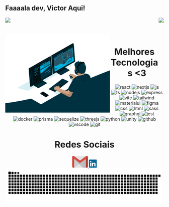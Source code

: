 ## Faaaala dev, Victor Aqui!

<div>
  
  <img  height="130em" src="https://github-readme-stats.vercel.app/api?username=VictorCoded&show_icons=true&theme=react&include_all_commits=true&count_private=true"/>
  <img align="right" height="130em" src="https://github-readme-stats.vercel.app/api/top-langs/?username=VictorCoded&layout=compact&langs_count=16&theme=react"/>
</div>
<br>

<div  align="center"> 
  <div style="display: inline_block"><br>
     <img align="left" height="250" alt="coding-time" src="code.gif">
    <h1 align="center">Melhores Tecnologias <3</h1>
    <img src='https://skillicons.dev/icons?i=react' alt='react'/>
    <img src='https://skillicons.dev/icons?i=nextjs' alt='nextjs'/>
    <img src='https://skillicons.dev/icons?i=js' alt='js'/>
    <img src='https://skillicons.dev/icons?i=ts' alt='ts'/>
    <img src='https://skillicons.dev/icons?i=nodejs' alt='nodejs'/>
    <img src='https://skillicons.dev/icons?i=express' alt='express'/>
    <img src='https://skillicons.dev/icons?i=vite' alt='vite'/>
    <img src='https://skillicons.dev/icons?i=tailwind' alt='tailwind'/>
    <img src='https://skillicons.dev/icons?i=materialui' alt='materialui'/>
    <img src='https://skillicons.dev/icons?i=figma' alt='figma'/>
    <img src='https://skillicons.dev/icons?i=css' alt='css'/>
    <img src='https://skillicons.dev/icons?i=html' alt='html'/>
    <img src='https://skillicons.dev/icons?i=sass' alt='sass'/>
    <img src='https://skillicons.dev/icons?i=graphql' alt='graphql'/>
    <img src='https://skillicons.dev/icons?i=jest' alt='jest'/>
    <img src='https://skillicons.dev/icons?i=docker' alt='docker'/>
    <img src='https://skillicons.dev/icons?i=prisma' alt='prisma'/>
    <img src='https://skillicons.dev/icons?i=sequelize' alt='sequelize'/>
    <img src='https://skillicons.dev/icons?i=threejs' alt='threejs'/>
    <img src='https://skillicons.dev/icons?i=python' alt='python'/>
    <img src='https://skillicons.dev/icons?i=unity' alt='unity'/>
    <img src='https://skillicons.dev/icons?i=github' alt='github'/>
    <img src='https://skillicons.dev/icons?i=vscode' alt='vscode'/>
    <img src='https://skillicons.dev/icons?i=git' alt='git'/>
   </div>
    
  
  <h1 align="center">Redes Sociais</h1>
    <a href = "mailto: v.henriquecarvalho10@gmail.com">
      <img width="50" src="gmail.svg">
    </a>
    <a href = "https://www.linkedin.com/in/victor-henrique1/">
      <img width="25" src="linkedin.svg">
    </a>
</div>

<picture align="center">
  <source media="(prefers-color-scheme: dark)" srcset="https://raw.githubusercontent.com/VictorCoded/VictorCoded/output/github-contribution-grid-snake-dark.svg">
  <source media="(prefers-color-scheme: light)" srcset="https://raw.githubusercontent.com/VictorCoded/VictorCoded/output/github-contribution-grid-snake-dark.svg">
  <img align="center" alt="github contribution grid snake animation" src="https://raw.githubusercontent.com/VictorCoded/VictorCoded/output/github-contribution-grid-snake.svg">
</picture>
